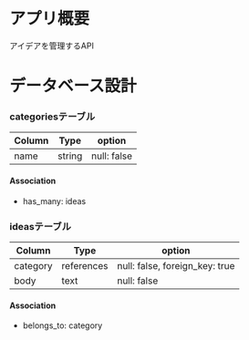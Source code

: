 # アプリ概要
アイデアを管理するAPI

# データベース設計

### categoriesテーブル

| Column             | Type     | option       |
|--------------------|----------|--------------|
| name               | string   | null: false  |
#### Association
- has_many: ideas

### ideasテーブル

| Column             | Type       | option                          |
|--------------------|------------|---------------------------------|
| category           | references | null: false, foreign_key: true  |
| body               | text       | null: false                     |
#### Association
- belongs_to: category